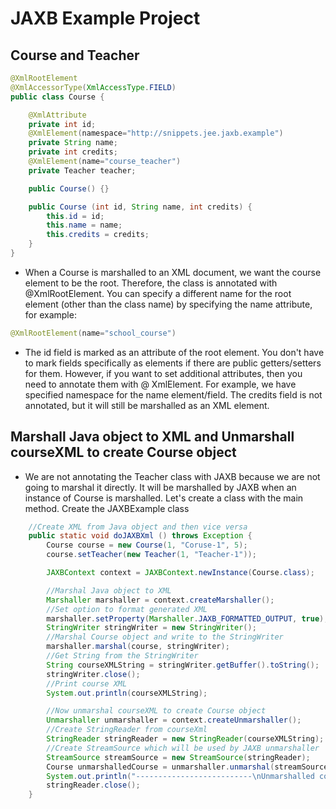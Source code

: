 # JAXB Example Project
## Course and Teacher

```java
@XmlRootElement
@XmlAccessorType(XmlAccessType.FIELD)
public class Course {

    @XmlAttribute
    private int id;
    @XmlElement(namespace="http://snippets.jee.jaxb.example")
    private String name;
    private int credits;
    @XmlElement(name="course_teacher")
    private Teacher teacher;

    public Course() {}

    public Course (int id, String name, int credits) {
        this.id = id;
        this.name = name;
        this.credits = credits;
    }
}
```

- When a Course is marshalled to an XML document, we want the course element to be the root. Therefore, the class is annotated with @XmlRootElement. You can specify a different name for the root element (other than the class name) by specifying the name attribute, for example:

```java
@XmlRootElement(name="school_course")
```
- The id field is marked as an attribute of the root element. You don't have to mark fields specifically as elements if there are public getters/setters for them. However, if you want to set additional attributes, then you need to annotate them with @ XmlElement. For example, we have specified namespace for the name element/field.  The credits field is not annotated, but it will still be marshalled as an XML element.

## Marshall Java object to XML and  Unmarshall courseXML to create Course object
- We are not annotating the Teacher class with JAXB because we are not going to marshal it directly. It will be marshalled by JAXB when an instance of Course is marshalled.  Let's create a class with the main method.  Create the JAXBExample class

```java
    //Create XML from Java object and then vice versa
    public static void doJAXBXml () throws Exception {
        Course course = new Course(1, "Coruse-1", 5);
        course.setTeacher(new Teacher(1, "Teacher-1"));

        JAXBContext context = JAXBContext.newInstance(Course.class);

        //Marshal Java object to XML
        Marshaller marshaller = context.createMarshaller();
        //Set option to format generated XML
        marshaller.setProperty(Marshaller.JAXB_FORMATTED_OUTPUT, true);
        StringWriter stringWriter = new StringWriter();
        //Marshal Course object and write to the StringWriter
        marshaller.marshal(course, stringWriter);
        //Get String from the StringWriter
        String courseXMLString = stringWriter.getBuffer().toString();
        stringWriter.close();
        //Print course XML
        System.out.println(courseXMLString);

        //Now unmarshal courseXML to create Course object
        Unmarshaller unmarshaller = context.createUnmarshaller();
        //Create StringReader from courseXml
        StringReader stringReader = new StringReader(courseXMLString);
        //Create StreamSource which will be used by JAXB unmarshaller
        StreamSource streamSource = new StreamSource(stringReader);
        Course unmarshalledCourse = unmarshaller.unmarshal(streamSource, Course.class).getValue();
        System.out.println("--------------------------\nUnmarshalled course name - " + unmarshalledCourse.getName());
        stringReader.close();
    }
```
